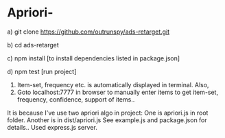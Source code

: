 # Apriori-

a) git clone https://github.com/outrunspy/ads-retarget.git

b) cd ads-retarget

c) npm install [to install dependencies listed in package.json]

d) npm test [run project]

 1) Item-set, frequency etc. is automatically displayed in terminal. Also,
 2) Goto localhost:7777 in browser to manually enter items to get item-set, frequency, confidence, support of items..
 
It is because I've use two apriori algo in project:
   One is apriori.js in root folder.
   Another is in dist/apriori.js
See example.js and package.json for details..
Used express.js server.
